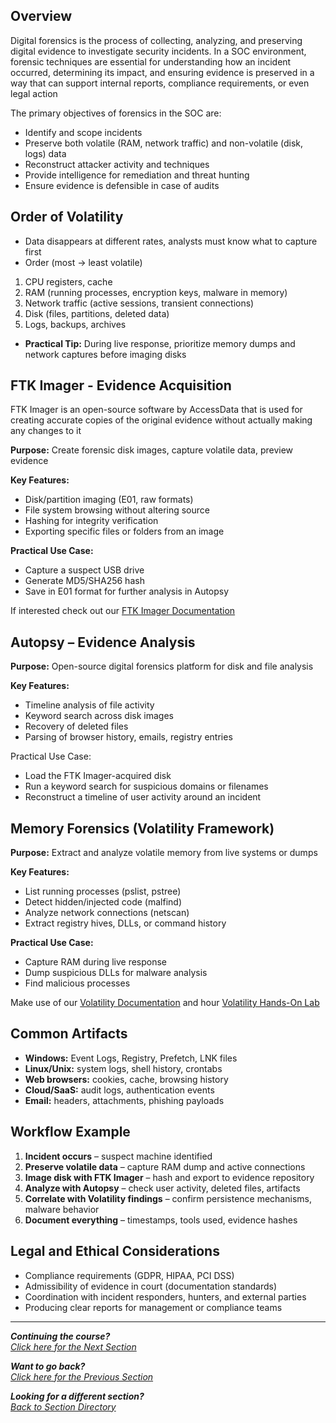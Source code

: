 ## Overview
Digital forensics is the process of collecting, analyzing, and preserving digital evidence to investigate security incidents. In a SOC environment, forensic techniques are essential for understanding how an incident occurred, determining its impact, and ensuring evidence is preserved in a way that can support internal reports, compliance requirements, or even legal action

The primary objectives of forensics in the SOC are:
- Identify and scope incidents
- Preserve both volatile (RAM, network traffic) and non-volatile (disk, logs) data
- Reconstruct attacker activity and techniques
- Provide intelligence for remediation and threat hunting
- Ensure evidence is defensible in case of audits

## Order of Volatility
- Data disappears at different rates, analysts must know what to capture first
- Order (most -> least volatile)
1. CPU registers, cache
2. RAM (running processes, encryption keys, malware in memory)
3. Network traffic (active sessions, transient connections)
4. Disk (files, partitions, deleted data)
5. Logs, backups, archives

- **Practical Tip:** During live response, prioritize memory dumps and network captures before imaging disks

## FTK Imager - Evidence Acquisition
FTK Imager is an open-source software by AccessData that is used for creating accurate copies of the original evidence without actually making any changes to it

**Purpose:** Create forensic disk images, capture volatile data, preview evidence

**Key Features:**
- Disk/partition imaging (E01, raw formats)
- File system browsing without altering source
- Hashing for integrity verification
- Exporting specific files or folders from an image

**Practical Use Case:**
- Capture a suspect USB drive
- Generate MD5/SHA256 hash
- Save in E01 format for further analysis in Autopsy

If interested check out our [FTK Imager Documentation](/courseFiles/tools/FTK-Imager.md)

## Autopsy – Evidence Analysis
**Purpose:** Open-source digital forensics platform for disk and file analysis

**Key Features:**
- Timeline analysis of file activity
- Keyword search across disk images
- Recovery of deleted files
- Parsing of browser history, emails, registry entries

Practical Use Case:
- Load the FTK Imager-acquired disk
- Run a keyword search for suspicious domains or filenames
- Reconstruct a timeline of user activity around an incident

## Memory Forensics (Volatility Framework)
**Purpose:** Extract and analyze volatile memory from live systems or dumps

**Key Features:**
- List running processes (pslist, pstree)
- Detect hidden/injected code (malfind)
- Analyze network connections (netscan)
- Extract registry hives, DLLs, or command history

**Practical Use Case:**
- Capture RAM during live response
- Dump suspicious DLLs for malware analysis
- Find malicious processes

Make use of our [Volatility Documentation](/courseFiles/tools/Volatility.md) and hour [Volatility Hands-On Lab](/courseFiles/Section_09-forensicsFundamentals/volatilityLab1.md)

## Common Artifacts
- **Windows:** Event Logs, Registry, Prefetch, LNK files
- **Linux/Unix:** system logs, shell history, crontabs
- **Web browsers:** cookies, cache, browsing history
- **Cloud/SaaS:** audit logs, authentication events
- **Email:** headers, attachments, phishing payloads

## Workflow Example
1. **Incident occurs** – suspect machine identified
2. **Preserve volatile data** – capture RAM dump and active connections
3. **Image disk with FTK Imager** – hash and export to evidence repository
4. **Analyze with Autopsy** – check user activity, deleted files, artifacts
5. **Correlate with Volatility findings** – confirm persistence mechanisms, malware behavior
6. **Document everything** – timestamps, tools used, evidence hashes

## Legal and Ethical Considerations
- Compliance requirements (GDPR, HIPAA, PCI DSS)
- Admissibility of evidence in court (documentation standards)
- Coordination with incident responders, hunters, and external parties
- Producing clear reports for management or compliance teams

***
<b><i>Continuing the course?</b>
</br>
[Click here for the Next Section](/courseFiles/Section_10-emailFundamentals/emailFundamentals.md)</i>

<b><i>Want to go back?</b>
</br>
[Click here for the Previous Section](/courseFiles/Section_08-deceptionSystems/deceptionSystems.md)

<b><i>Looking for a different section? </b></br>[Back to Section Directory](/coursenavigation.md)</i>
